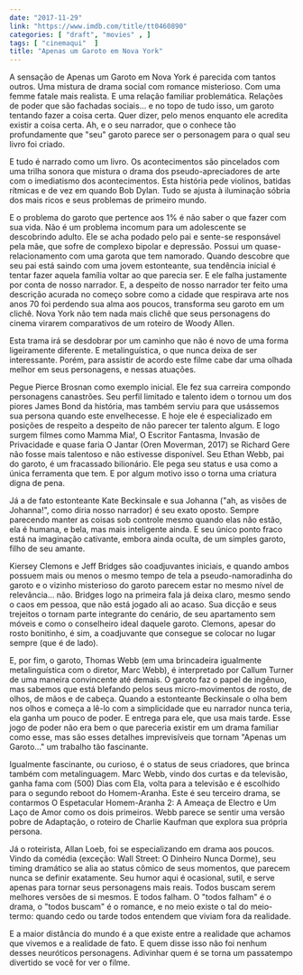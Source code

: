 ```yaml
---
date: "2017-11-29"
link: "https://www.imdb.com/title/tt0460890"
categories: [ "draft", "movies" , ]
tags: [ "cinemaqui"  ]
title: "Apenas um Garoto em Nova York"
---
```

A sensação de Apenas um Garoto em Nova York é parecida com tantos outros. Uma mistura de drama social com romance misterioso. Com uma femme fatale mais realista. E uma relação familiar problemática. Relações de poder que são fachadas sociais... e no topo de tudo isso, um garoto tentando fazer a coisa certa. Quer dizer, pelo menos enquanto ele acredita existir a coisa certa. Ah, e o seu narrador, que o conhece tão profundamente que "seu" garoto parece ser o personagem para o qual seu livro foi criado.

E tudo é narrado como um livro. Os acontecimentos são pincelados com uma trilha sonora que mistura o drama dos pseudo-apreciadores de arte com o imediatismo dos acontecimentos. Esta história pede violinos, batidas rítmicas e de vez em quando Bob Dylan. Tudo se ajusta à iluminação sóbria dos mais ricos e seus problemas de primeiro mundo.

E o problema do garoto que pertence aos 1% é não saber o que fazer com sua vida. Não é um problema incomum para um adolescente se descobrindo adulto. Ele se acha podado pelo pai e sente-se responsável pela mãe, que sofre de complexo bipolar e depressão. Possui um quase-relacionamento com uma garota que tem namorado. Quando descobre que seu pai está saindo com uma jovem estonteante, sua tendência inicial é tentar fazer aquela família voltar ao que parecia ser. E ele falha justamente por conta de nosso narrador. E, a despeito de nosso narrador ter feito uma descrição acurada no começo sobre como a cidade que respirava arte nos anos 70 foi perdendo sua alma aos poucos, transforma seu garoto em um clichê. Nova York não tem nada mais clichê que seus personagens do cinema virarem comparativos de um roteiro de Woody Allen.

Esta trama irá se desdobrar por um caminho que não é novo de uma forma ligeiramente diferente. E metalinguística, o que nunca deixa de ser interessante. Porém, para assistir de acordo este filme cabe dar uma olhada melhor em seus personagens, e nessas atuações.

Pegue Pierce Brosnan como exemplo inicial. Ele fez sua carreira compondo personagens canastrões. Seu perfil limitado e talento idem o tornou um dos piores James Bond da história, mas também serviu para que usássemos sua persona quando este envelhecesse. E hoje ele é especializado em posições de respeito a despeito de não parecer ter talento algum. E logo surgem filmes como Mamma Mia!, O Escritor Fantasma, Invasão de Privacidade e quase faria O Jantar (Oren Moverman, 2017) se Richard Gere não fosse mais talentoso e não estivesse disponível. Seu Ethan Webb, pai do garoto, é um fracassado bilionário. Ele pega seu status e usa como a única ferramenta que tem. E por algum motivo isso o torna uma criatura digna de pena.

Já a de fato estonteante Kate Beckinsale e sua Johanna ("ah, as visões de Johanna!", como diria nosso narrador) é seu exato oposto. Sempre parecendo manter as coisas sob controle mesmo quando elas não estão, ela é humana, e bela, mas mais inteligente ainda. E seu único ponto fraco está na imaginação cativante, embora ainda oculta, de um simples garoto, filho de seu amante.

Kiersey Clemons e Jeff Bridges são coadjuvantes iniciais, e quando ambos possuem mais ou menos o mesmo tempo de tela a pseudo-namoradinha do garoto e o vizinho misterioso do garoto parecem estar no mesmo nível de relevância... não. Bridges logo na primeira fala já deixa claro, mesmo sendo o caos em pessoa, que não está jogado ali ao acaso. Sua dicção e seus trejeitos o tornam parte integrante do cenário, de seu apartamento sem móveis e como o conselheiro ideal daquele garoto. Clemons, apesar do rosto bonitinho, é sim, a coadjuvante que consegue se colocar no lugar sempre (que é de lado).

E, por fim, o garoto, Thomas Webb (em uma brincadeira igualmente metalinguística com o diretor, Marc Webb), é interpretado por Callum Turner de uma maneira convincente até demais. O garoto faz o papel de ingênuo, mas sabemos que está blefando pelos seus micro-movimentos de rosto, de olhos, de mãos e de cabeça. Quando a estonteante Beckinsale o olha bem nos olhos e começa a lê-lo com a simplicidade que eu narrador nunca teria, ela ganha um pouco de poder. E entrega para ele, que usa mais tarde. Esse jogo de poder não era bem o que pareceria existir em um drama familiar como esse, mas são esses detalhes imprevisíveis que tornam "Apenas um Garoto..." um trabalho tão fascinante.

Igualmente fascinante, ou curioso, é o status de seus criadores, que brinca também com metalinguagem. Marc Webb, vindo dos curtas e da televisão, ganha fama com (500) Dias com Ela, volta para a televisão e é escolhido para o segundo reboot do Homem-Aranha. Este é seu terceiro drama, se contarmos O Espetacular Homem-Aranha 2: A Ameaça de Electro e Um Laço de Amor como os dois primeiros. Webb parece se sentir uma versão pobre de Adaptação, o roteiro de Charlie Kaufman que explora sua própria persona.

Já o roteirista, Allan Loeb, foi se especializando em drama aos poucos. Vindo da comédia (exceção: Wall Street: O Dinheiro Nunca Dorme), seu timing dramático se alia ao status cômico de seus momentos, que parecem nunca se definir exatamente. Seu humor aqui é ocasional, sutil, e serve apenas para tornar seus personagens mais reais. Todos buscam serem melhores versões de si mesmos. E todos falham. O "todos falham" é o drama, o "todos buscam" é o romance, e no meio existe o tal do meio-termo: quando cedo ou tarde todos entendem que viviam fora da realidade.

E a maior distância do mundo é a que existe entre a realidade que achamos que vivemos e a realidade de fato. E quem disse isso não foi nenhum desses neuróticos personagens. Adivinhar quem é se torna um passatempo divertido se você for ver o filme.
